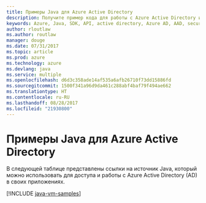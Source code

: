 ```yaml
---
title: Примеры Java для Azure Active Directory
description: Получите пример кода для работы с Azure Active Directory из приложений Java.
keywords: Azure, Java, SDK, API, active directory, Azure AD, AAD, security, log in, authentication, SSO, SAML
author: rloutlaw
ms.author: routlaw
manager: douge
ms.date: 07/31/2017
ms.topic: article
ms.prod: azure
ms.technology: azure
ms.devlang: java
ms.service: multiple
ms.openlocfilehash: d6d3c358ade14af535a6afb26710f73dd15886fd
ms.sourcegitcommit: 1500f341a96d9da461c288abf4baf79f494ae662
ms.translationtype: HT
ms.contentlocale: ru-RU
ms.lasthandoff: 08/28/2017
ms.locfileid: "21930800"
---
```

# <a name="java-samples-for-azure-active-directory"></a>Примеры Java для Azure Active Directory

В следующей таблице представлены ссылки на источник Java, который можно использовать для доступа и работы с Azure Active Directory (AD) в своих приложениях.

[!INCLUDE [java-vm-samples](includes/java-aad-samples.md)]